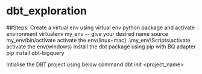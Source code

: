# dbt_exploration
##Steps:
Create a virtual env using virtual env python package and activate environment
    virtualenv my_env -- give your desired name
    source my_env/bin/activate activate the env(linux+mac)
    .\my_env\Scripts\activate activate the env(windows)
Install the dbt package using pip with BQ adapter
    pip install dbt-bigquery

Intialise the DBT project using below command
 dbt init <project_name> 
